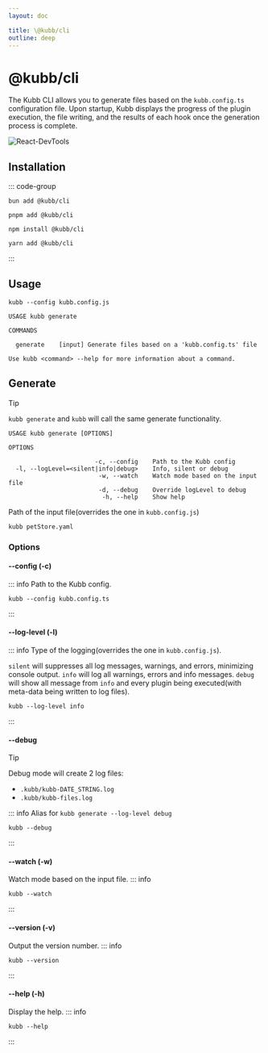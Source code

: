 ```yaml
---
layout: doc

title: \@kubb/cli
outline: deep
---
```


# @kubb/cli

The Kubb CLI allows you to generate files based on the `kubb.config.ts` configuration file.
Upon startup, Kubb displays the progress of the plugin execution, the file writing, and the results of each hook once the generation process is complete.

![React-DevTools](/screenshots/cli.gif)

## Installation

::: code-group
```shell [bun]
bun add @kubb/cli
```

```shell [pnpm]
pnpm add @kubb/cli
```

```shell [npm]
npm install @kubb/cli
```

```shell [yarn]
yarn add @kubb/cli
```
:::

## Usage

```shell [node]
kubb --config kubb.config.js
```

```mdx
USAGE kubb generate

COMMANDS

  generate    [input] Generate files based on a 'kubb.config.ts' file

Use kubb <command> --help for more information about a command.
```

## Generate

> [!TIP]
> `kubb generate` and `kubb` will call the same generate functionality.

```mdx
USAGE kubb generate [OPTIONS]

OPTIONS

                        -c, --config    Path to the Kubb config
  -l, --logLevel=<silent|info|debug>    Info, silent or debug
                         -w, --watch    Watch mode based on the input file
                         -d, --debug    Override logLevel to debug
                          -h, --help    Show help

```

Path of the input file(overrides the one in `kubb.config.js`)

```shell [node]
kubb petStore.yaml
```

### Options

#### --config (-c)

::: info
Path to the Kubb config.

```shell [node]
kubb --config kubb.config.ts
```

:::

#### --log-level (-l)

::: info
Type of the logging(overrides the one in `kubb.config.js`).

`silent` will suppresses all log messages, warnings, and errors, minimizing console output.
`info` will log all warnings, errors and info messages.
`debug` will show all message from `info` and every plugin being executed(with meta-data being written to log files).

```shell [node]
kubb --log-level info
```

:::

#### --debug
> [!TIP]
> Debug mode will create 2 log files:
> - `.kubb/kubb-DATE_STRING.log`
> - `.kubb/kubb-files.log`


::: info
Alias for `kubb generate --log-level debug`
```shell [node]
kubb --debug
```

:::

#### --watch (-w)

Watch mode based on the input file.
::: info

```shell [node]
kubb --watch
```

:::

#### --version (-v)

Output the version number.
::: info

```shell [node]
kubb --version
```

:::

#### --help (-h)

Display the help.
::: info

```shell [node]
kubb --help
```
:::
